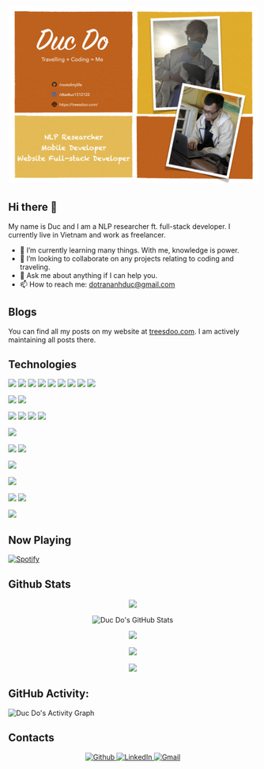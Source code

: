 # [![header](https://raw.githubusercontent.com/rootofmylife/rootofmylife/main/banner/gh_banner.png)](https://dtaduc.com)

## Hi there 👋

My name is Duc and I am a NLP researcher ft. full-stack developer. I currently live in Vietnam and work as freelancer.

- 🌱 I’m currently learning many things. With me, knowledge is power.
- 👯 I’m looking to collaborate on any projects relating to coding and traveling.
- 💬 Ask me about anything if I can help you.
- 📫 How to reach me: dotrananhduc@gmail.com

## Blogs

You can find all my posts on my website at [treesdoo.com](https://treesdoo.com/). I am actively maintaining all posts there.

## Technologies

![](https://img.shields.io/badge/Code-Html5-important?style=plastic&logo=html5&logoColor=white&color=FFA500)
![](https://img.shields.io/badge/Code-CSS3-important?style=plastic&logo=css3&logoColor=white&color=FFA500)
![](https://img.shields.io/badge/Code-Python-important?style=plastic&logo=python&logoColor=white&color=FFA500)
![](https://img.shields.io/badge/Code-JavaScript-important?style=plastic&logo=javascript&logoColor=white&color=FFA500)
![](https://img.shields.io/badge/Code-Kotlin-important?style=plastic&logo=kotlin&logoColor=white&color=FFA500)
![](https://img.shields.io/badge/Code-Java-important?style=plastic&logo=java&logoColor=white&color=FFA500)
![](https://img.shields.io/badge/Code-iOS-important?style=plastic&logo=ios&logoColor=white&color=FFA500)
![](https://img.shields.io/badge/Code-Markdown-important?style=plastic&logo=markdown&logoColor=white&color=FFA500)
![](https://img.shields.io/badge/Code-Node.js-important?style=plastic&logo=nodedotjs&logoColor=white&color=FFA500)

![](https://img.shields.io/badge/Tool-Git-important?style=plastic&logo=git&logoColor=white&color=FFA500)
![](https://img.shields.io/badge/Tool-Docker-important?style=plastic&logo=docker&logoColor=white&color=FFA500)

![](https://img.shields.io/badge/Framework-Vue-important?style=plastic&logo=vue.js&logoColor=white&color=FFA500)
![](https://img.shields.io/badge/Framework-Pytorch-important?style=plastic&logo=pytorch&logoColor=white&color=FFA500)
![](https://img.shields.io/badge/Framework-Django-important?style=plastic&logo=django&logoColor=white&color=FFA500)
![](https://img.shields.io/badge/Framework-TailwindCSS-important?style=plastic&logo=tailwindcss&logoColor=white&color=FFA500)

![](https://img.shields.io/badge/Shell-Bash-important?style=plastic&logo=gnu-bash&logoColor=white&color=FFA500)

![](https://img.shields.io/badge/Platform-Android-important?style=plastic&logo=android&logoColor=white&color=FFA500)
![](https://img.shields.io/badge/Platform-Heroku-important?style=plastic&logo=heroku&logoColor=white&color=FFA500)

![](https://img.shields.io/badge/Chatbot-Dialogflow-important?style=plastic&logo=dialogflow&logoColor=white&color=FFA500)

![](https://img.shields.io/badge/Database-PostgreSQL-important?style=plastic&logo=postgresql&logoColor=white&color=FFA500)

![](https://img.shields.io/badge/OS-Linux-important?style=plastic&logo=linux&logoColor=white&color=FFA500)
![](https://img.shields.io/badge/OS-macOS-important?style=plastic&logo=macos&logoColor=white&color=FFA500)

![](https://img.shields.io/badge/CICD-GithubAction-important?style=plastic&logo=githubactions&logoColor=white&color=FFA500)

## Now Playing

[![Spotify](https://spotify-github-readme.vercel.app/api/spotify)](https://open.spotify.com/collection/tracks)

## Github Stats

<p align="center">
  <img align="center" src="https://github-readme-stats.vercel.app/api/top-langs/?username=rootofmylife&show_icons=true&theme=slateorange" />
</p>

<p align="center">
  <img align="center" src="https://github-readme-stats.vercel.app/api?username=rootofmylife&show_icons=true&line_height=27&count_private=true&theme=slateorange" alt="Duc Do's GitHub Stats" />
</p>

<p align="center">
  <img src="https://github-readme-streak-stats.herokuapp.com/?user=rootofmylife&theme=slateorange" />
<p>

<p align="center">
  <img src="https://github-profile-summary-cards.vercel.app/api/cards/profile-details?username=rootofmylife&theme=default" />
</p>

<p align="center">
  <img src="https://github-profile-trophy.vercel.app/?username=rootofmylife&margin-w=15&margin-h=15&theme=slateorange" />
</p>

## GitHub Activity:
  <img alt="Duc Do's Activity Graph" src="https://activity-graph.herokuapp.com/graph?username=rootofmylife&bg_color=1F222E&color=F8D866&line=F85D7F&point=FFFFFF&hide_border=true" />

## Contacts

<p align="center">
  <a href="https://github.com/rootofmylife" target="_blank">
    <img alt="Github" src="https://img.shields.io/badge/GitHub-100000?style=for-the-badge&logo=Github&logoColor=white" />
  </a> 
  
  <a href="https://www.linkedin.com/in/dtaduc1512122" target="_blank">
    <img alt="LinkedIn" src="https://img.shields.io/badge/LinkedIn-0077B5?style=for-the-badge&logo=linkedin&logoColor=white" />
  </a>
  
   <a href="mailto:dotrananhduc@gmail.com" target="_blank">
    <img alt="Gmail" src="https://img.shields.io/badge/Gmail-D14836?style=for-the-badge&logo=gmail&logoColor=white" />
  </a>
</p>

<!-- Resources -->
<!-- Github ideas: https://github.com/MartinHeinz/MartinHeinz -->
<!-- Icons: https://simpleicons.org/ -->
<!-- GitHub Stats: https://github.com/anuraghazra/github-readme-stats -->
<!-- Emojis: https://emojipedia.org/emoji/ -->
<!-- HTML Emojis: https://www.fileformat.info/index.htm -->
<!-- Shields: https://shields.io/ -->
<!-- Awesome GitHub Profile README: https://github.com/abhisheknaiidu/awesome-github-profile-readme -->
<!-- Web: https://dev.to/pedes/make-your-github-profile-great-again-oan -->
<!-- Badge Contacts: https://github.com/alexandresanlim/Badges4-README.md-Profile -->
